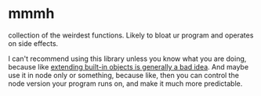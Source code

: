 # mmmh

collection of the weirdest functions. Likely to bloat ur program and operates on side effects.

I can't recommend using this library unless you know what you are doing, because like [extending built-in objects is generally a bad idea]. And maybe use it in node only or something, because like, then you can control the node version your program runs on, and make it much more predictable.

[extending built-in objects is generally a bad idea]: https://softwareengineering.stackexchange.com/a/287853
